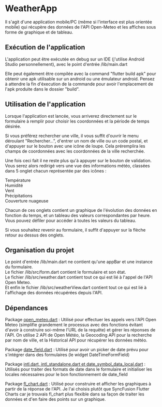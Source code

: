# WeatherApp

Il s'agit d'une application mobile/PC (même si l'interface est plus orientée mobile) qui récupère des données de l'API Open-Meteo et les affiches sous forme de graphique et de tableau.

## Exécution de l'application

L'application peut être exécutée en debug sur un IDE (j'utilise Android Studio personnellement), avec le point d'entrée /lib/main.dart

Elle peut également être compilée avec la command "flutter build apk" pour obtenir une apk utilisable sur un android ou une émulateur android. Pensez à attendre la fin d'éxecution de la commande pour avoir l'emplacement de l'apk produite dans le dossier "build".

## Utilisation de l'application

Lorsque l'application est lancée, vous arriverez directement sur le formulaire à remplir pour choisir les coordonnées et la période de temps désirée.  

Si vous préférez rechercher une ville, il vous suffit d'ouvrir le menu déroulant "Rechercher...", d'entrer un nom de ville ou un code postal, et d'appuyer sur le bouton avec une icône de loupe. Cela préremplira les champs de coordonnées avec les coordonnées de la ville recherchée.

Une fois ceci fait il ne reste plus qu'à appuyer sur le bouton de validation. Vous serez alors redirigé vers une vue des informations météo, classées dans 5 onglet chacun représentée par des icônes :

Température  
Humidité  
Vent  
Précipitations  
Couverture nuageuse  

Chacun de ces onglets contient un graphique de l'évolution des données en fonction du temps, et un tableau des valeurs correspondantes par heure. Vous pouvez défiler pour accéder à toutes les valeurs du tableau.

Si vous souhaitez revenir au formulaire, il suffit d'appuyer sur la flèche retour au dessus des onglets.

## Organisation du projet

Le point d'entrée /lib/main.dart ne contient qu'une appBar et une instance du formulaire.  
Le fichier /lib/src/form.dart contient le formulaire et son état.  
Le fichier /lib/src/weather.dart contient tout ce qui est lié à l'appel de l'API Open Meteo.  
Et enfin le fichier /lib/src/weatherView.dart contient tout ce qui est lié à l'affichage des données récupérées depuis l'API.  

## Dépendances

Package [open_meteo.dart](https://pub.dev/packages/open_meteo) : Utilisé pour effectuer les appels vers l'API Open Meteo (simplifie grandement le processus avec des fonctions évitant d'avoir à construire soi-même l'URL de la requête) et gérer les réponses de l'API. On utilise 2 API de Open Météo, la Geocoding API pour la recherche par nom de ville, et la Historical API pour récupérer les données météo.

Package [date_field.dart](https://pub.dev/packages/date_field) : Utilisé pour avoir un picker de date prévu pour s'intégrer dans des formulaires (le widget DateTimeFormField)

Package [intl.dart, intl_standalone.dart et date_symbol_data_local.dart](https://pub.dev/packages/intl) : Utilisés pour traiter des formats de date dans le formulaire et initialiser les locales nécessaires pour le bon fonctionnement de date_field

Package [fl_chart.dart](https://pub.dev/packages/fl_chart) : Utilisé pour construire et afficher les graphiques à partir de la réponse de l'API. Je l'ai choisis plutôt que SyncFusion Flutter Charts car je trouvais fl_chart plus flexible dans sa façon de traiter les données et d'en faire des points sur un graphique.